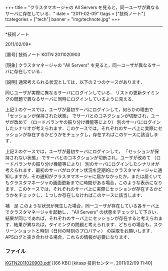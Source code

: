 ﻿+++
title = "クラスタマネージャの All Servers を見ると，同一ユーザが異なるサーバに存在している．"
date = "2011-02-09"
ttags = ["技術ノート"]
tcategories = ["tech"]
banner = "img/technote.jpg"
+++

-----------------------------------------------------------------------------------------------------------------------------

*技術ノート

2011/02/09*


[番号]
技術ノート KGTN 2011020903

[現象]
クラスタマネージャの "All Servers"
を見ると，同一ユーザが異なるサーバに存在している．

[説明]
通常考えられる状況としては，以下の２つのケースがあります．

同じユーザが実際に異なるサーバにログインしている．
リストの更新タイミングの問題で異なるサーバに同時にログインしているように見える．

上記１のケースでは，ユーザが最初サーバにログインして，何らかの理由で
「セッションが保持された状態」
でサーバとのコネクションが切断され，ユーザが改めて
（ロードバランサの振り分け機能等により）
別のサーバにログインしたシナリオが考えられます．このケースでは，それぞれのサーバ上に実際にセッションが存在するかどうかをチェックし，存在すればこのケースに該当します．

上記２のケースでは，ユーザが最初サーバにログインして，
「セッションが保持されない状態」
でサーバとのコネクションが切断され，ユーザが改めて
（ロードバランサの振り分け機能等により）
別のサーバにログインしたシナリオが考えられます．最初のサーバがログオン状況を定期的にクラスタマネージャに通知しますが，その通知がクラスタマネージャに届かなかったか，または届くいてもクラスタマネージャの画面更新までに時間がある場合，このような表示になります．このケースでは，それぞれのサーバ上に実際にセッションが存在するかどうかをチェックし，１つしか存在しなければこのケースに該当します．

補　足
このような状況が発生した場合，同一ユーザが存在している各サーバ上でクラスタマネージャを起動し，
"All Servers"
の状態をチェックして下さい．結果が同じであれば，それぞれのサーバ上にセッションが存在すると考えられます．結果が異なれば，タイミングの問題と考えられます．どちらの場合も，スクリーンショットと時刻（日付の時刻のプロパティ）
の採取をお願いします．APSログと突き合わせる場合，これらの情報が必要になります．


### ファイル





[KGTN2011020903.pdf](http://techreport.kitasp.net/attachments/download/476/KGTN2011020903.pdf)
 [(66 KB)] [kitasp 技術センター, 2011/02/09
11:40]
